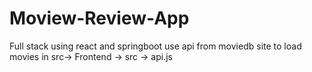 # Moview-Review-App
Full stack using react and springboot 
use api from moviedb site to load movies 
in src-> Frontend -> src -> api.js

